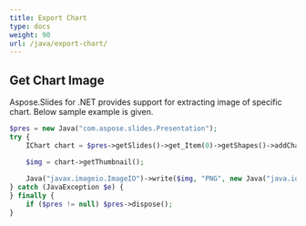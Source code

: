 ```yaml
---
title: Export Chart
type: docs
weight: 90
url: /java/export-chart/
---
```


## **Get Chart Image**
Aspose.Slides for .NET provides support for extracting image of specific chart. Below sample example is given. 

```php
$pres = new Java("com.aspose.slides.Presentation");
try {
    IChart chart = $pres->getSlides()->get_Item(0)->getShapes()->addChart(ChartType.ClusteredColumn, 50, 50, 600, 400);

    $img = chart->getThumbnail();
    
    Java("javax.imageio.ImageIO")->write($img, "PNG", new Java("java.io.File", "image.png"));
} catch (JavaException $e) {
} finally {
    if ($pres != null) $pres->dispose();
}
```
